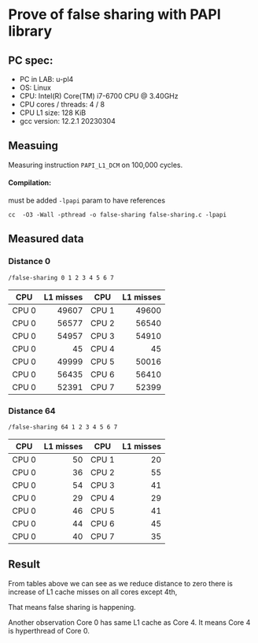 # Prove of false sharing with PAPI library

## PC spec:
- PC in LAB: u-pl4
- OS: Linux
- CPU: Intel(R) Core(TM) i7-6700 CPU @ 3.40GHz
- CPU cores / threads: 4 / 8
- CPU L1 size: 128 KiB 
- gcc version: 12.2.1 20230304

## Measuing 
Measuring instruction `PAPI_L1_DCM` on 100,000 cycles.

#### Compilation:
must be added `-lpapi` param to have references
```
cc  -O3 -Wall -pthread -o false-sharing false-sharing.c -lpapi
```

## Measured data

### Distance 0

``` bash
/false-sharing 0 1 2 3 4 5 6 7
```

|  CPU  | L1 misses |  CPU  | L1 misses |
|-------|----------:|-------|----------:|
| CPU 0 |     49607 | CPU 1 |     49600 |
| CPU 0 |     56577 | CPU 2 |     56540 |
| CPU 0 |     54957 | CPU 3 |     54910 |
| CPU 0 |        45 | CPU 4 |        45 |
| CPU 0 |     49999 | CPU 5 |     50016 |
| CPU 0 |     56435 | CPU 6 |     56410 |
| CPU 0 |     52391 | CPU 7 |     52399 |

### Distance 64

``` bash
/false-sharing 64 1 2 3 4 5 6 7
```

|  CPU  | L1 misses |  CPU  | L1 misses |
|-------|----------:|-------|----------:|
| CPU 0 |        50 | CPU 1 |        20 |
| CPU 0 |        36 | CPU 2 |        55 |
| CPU 0 |        54 | CPU 3 |        41 |
| CPU 0 |        29 | CPU 4 |        29 |
| CPU 0 |        46 | CPU 5 |        41 |
| CPU 0 |        44 | CPU 6 |        45 |
| CPU 0 |        40 | CPU 7 |        35 |

## Result
From tables above we can see as we reduce distance to zero there is increase of L1 cache misses on all cores except 4th,

That means false sharing is happening.

Another observation Core 0 has same L1 cache as Core 4.
It means Core 4 is hyperthread of Core 0. 
